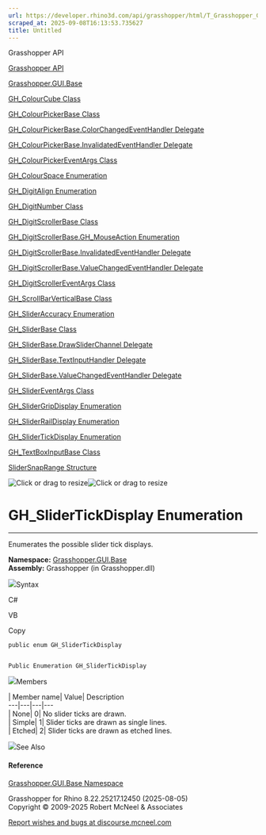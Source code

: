 ```yaml
---
url: https://developer.rhino3d.com/api/grasshopper/html/T_Grasshopper_GUI_Base_GH_SliderTickDisplay.htm
scraped_at: 2025-09-08T16:13:53.735627
title: Untitled
---
```


Grasshopper API

[Grasshopper API](../html/723c01da-9986-4db2-8f53-6f3a7494df75.htm
"Grasshopper API")

[Grasshopper.GUI.Base](../html/N_Grasshopper_GUI_Base.htm
"Grasshopper.GUI.Base")

[GH_ColourCube Class](../html/T_Grasshopper_GUI_Base_GH_ColourCube.htm
"GH_ColourCube Class")

[GH_ColourPickerBase
Class](../html/T_Grasshopper_GUI_Base_GH_ColourPickerBase.htm
"GH_ColourPickerBase Class")

[GH_ColourPickerBase.ColorChangedEventHandler
Delegate](../html/T_Grasshopper_GUI_Base_GH_ColourPickerBase_ColorChangedEventHandler.htm
"GH_ColourPickerBase.ColorChangedEventHandler Delegate")

[GH_ColourPickerBase.InvalidatedEventHandler
Delegate](../html/T_Grasshopper_GUI_Base_GH_ColourPickerBase_InvalidatedEventHandler.htm
"GH_ColourPickerBase.InvalidatedEventHandler Delegate")

[GH_ColourPickerEventArgs
Class](../html/T_Grasshopper_GUI_Base_GH_ColourPickerEventArgs.htm
"GH_ColourPickerEventArgs Class")

[GH_ColourSpace Enumeration](../html/T_Grasshopper_GUI_Base_GH_ColourSpace.htm
"GH_ColourSpace Enumeration")

[GH_DigitAlign Enumeration](../html/T_Grasshopper_GUI_Base_GH_DigitAlign.htm
"GH_DigitAlign Enumeration")

[GH_DigitNumber Class](../html/T_Grasshopper_GUI_Base_GH_DigitNumber.htm
"GH_DigitNumber Class")

[GH_DigitScrollerBase
Class](../html/T_Grasshopper_GUI_Base_GH_DigitScrollerBase.htm
"GH_DigitScrollerBase Class")

[GH_DigitScrollerBase.GH_MouseAction
Enumeration](../html/T_Grasshopper_GUI_Base_GH_DigitScrollerBase_GH_MouseAction.htm
"GH_DigitScrollerBase.GH_MouseAction Enumeration")

[GH_DigitScrollerBase.InvalidatedEventHandler
Delegate](../html/T_Grasshopper_GUI_Base_GH_DigitScrollerBase_InvalidatedEventHandler.htm
"GH_DigitScrollerBase.InvalidatedEventHandler Delegate")

[GH_DigitScrollerBase.ValueChangedEventHandler
Delegate](../html/T_Grasshopper_GUI_Base_GH_DigitScrollerBase_ValueChangedEventHandler.htm
"GH_DigitScrollerBase.ValueChangedEventHandler Delegate")

[GH_DigitScrollerEventArgs
Class](../html/T_Grasshopper_GUI_Base_GH_DigitScrollerEventArgs.htm
"GH_DigitScrollerEventArgs Class")

[GH_ScrollBarVerticalBase
Class](../html/T_Grasshopper_GUI_Base_GH_ScrollBarVerticalBase.htm
"GH_ScrollBarVerticalBase Class")

[GH_SliderAccuracy
Enumeration](../html/T_Grasshopper_GUI_Base_GH_SliderAccuracy.htm
"GH_SliderAccuracy Enumeration")

[GH_SliderBase Class](../html/T_Grasshopper_GUI_Base_GH_SliderBase.htm
"GH_SliderBase Class")

[GH_SliderBase.DrawSliderChannel
Delegate](../html/T_Grasshopper_GUI_Base_GH_SliderBase_DrawSliderChannel.htm
"GH_SliderBase.DrawSliderChannel Delegate")

[GH_SliderBase.TextInputHandler
Delegate](../html/T_Grasshopper_GUI_Base_GH_SliderBase_TextInputHandler.htm
"GH_SliderBase.TextInputHandler Delegate")

[GH_SliderBase.ValueChangedEventHandler
Delegate](../html/T_Grasshopper_GUI_Base_GH_SliderBase_ValueChangedEventHandler.htm
"GH_SliderBase.ValueChangedEventHandler Delegate")

[GH_SliderEventArgs
Class](../html/T_Grasshopper_GUI_Base_GH_SliderEventArgs.htm
"GH_SliderEventArgs Class")

[GH_SliderGripDisplay
Enumeration](../html/T_Grasshopper_GUI_Base_GH_SliderGripDisplay.htm
"GH_SliderGripDisplay Enumeration")

[GH_SliderRailDisplay
Enumeration](../html/T_Grasshopper_GUI_Base_GH_SliderRailDisplay.htm
"GH_SliderRailDisplay Enumeration")

[GH_SliderTickDisplay
Enumeration](../html/T_Grasshopper_GUI_Base_GH_SliderTickDisplay.htm
"GH_SliderTickDisplay Enumeration")

[GH_TextBoxInputBase
Class](../html/T_Grasshopper_GUI_Base_GH_TextBoxInputBase.htm
"GH_TextBoxInputBase Class")

[SliderSnapRange Structure](../html/T_Grasshopper_GUI_Base_SliderSnapRange.htm
"SliderSnapRange Structure")

![Click or drag to resize](../icons/TocOpen.gif)![Click or drag to
resize](../icons/TocClose.gif)

# GH_SliderTickDisplay Enumeration  
  
---  
  
Enumerates the possible slider tick displays.

**Namespace:** [Grasshopper.GUI.Base](N_Grasshopper_GUI_Base.htm)  
**Assembly:** Grasshopper (in Grasshopper.dll)

![](../icons/SectionExpanded.png)Syntax

C#

VB

Copy

    
    
    public enum GH_SliderTickDisplay
    
    
    Public Enumeration GH_SliderTickDisplay

![](../icons/SectionExpanded.png)Members

| Member name| Value| Description  
---|---|---|---  
| None| 0|  No slider ticks are drawn.  
| Simple| 1|  Slider ticks are drawn as single lines.  
| Etched| 2|  Slider ticks are drawn as etched lines.  
  
![](../icons/SectionExpanded.png)See Also

#### Reference

[Grasshopper.GUI.Base Namespace](N_Grasshopper_GUI_Base.htm)

Grasshopper for Rhino 8.22.25217.12450 (2025-08-05)  
Copyright © 2009-2025 Robert McNeel & Associates

[Report wishes and bugs at
discourse.mcneel.com](https://discourse.mcneel.com/c/grasshopper)

